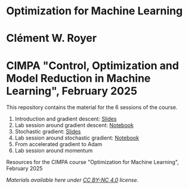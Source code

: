 # Optimization for Machine Learning
# Clément W. Royer
# CIMPA "Control, Optimization and Model Reduction in Machine Learning", February 2025

This repository contains the material for the 6 sessions of the course.

1) Introduction and gradient descent: [Slides](https://github.com/clementwroyer/cimpaoptiml/blob/main/slidesCIMPA25-Part1.pdf)
2) Lab session around gradient descent: [Notebook](https://github.com/clementwroyer/cimpaoptiml/blob/main/Lab01-AroundGradientDescent.ipynb)
3) Stochastic gradient: [Slides](https://github.com/clementwroyer/cimpaoptiml/blob/main/slidesCIMPA25-Part2.pdf)
4) Lab session around stochastic gradient: [Notebook](https://github.com/clementwroyer/cimpaoptiml/blob/main/Lab02-StochasticGradient.ipynb)
5) From accelerated gradient to Adam
6) Lab session around momentum

Resources for the CIMPA course "Optimization for Machine Learning", February 2025


*Materials available here under [CC BY-NC 4.0](https://creativecommons.org/licenses/by-nc/4.0/deed.en) license.*
